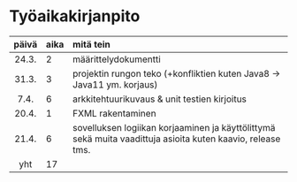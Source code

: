 # Työaikakirjanpito

| päivä | aika | mitä tein  |
| :----:|:-----| :-----|
| 24.3. | 2    | määrittelydokumentti |
| 31.3. | 3    | projektin rungon teko (+konfliktien kuten Java8 -> Java11 ym. korjaus) |
| 7.4.  | 6    | arkkitehtuurikuvaus & unit testien kirjoitus |
| 20.4. | 1    | FXML rakentaminen |
| 21.4. | 6    | sovelluksen logiikan korjaaminen ja käyttölittymä sekä muita vaadittuja asioita kuten kaavio, release tms. |
| yht   | 17   | | 
